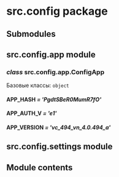 # src.config package

## Submodules

## src.config.app module

### *class* src.config.app.ConfigApp

Базовые классы: `object`

#### APP_HASH *= 'PgdtSBeR0MumR7fO'*

#### APP_AUTH_V *= 'e1'*

#### APP_VERSION *= 'vc_494_vn_4.0.494_a'*

## src.config.settings module

## Module contents
